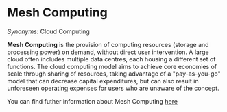 # Mesh Computing

<!-- (Sustainability) -->

*Synonyms*: Cloud Computing

**Mesh Computing** is the provision of computing resources (storage and processing power) on demand, without direct user intervention. A large cloud often includes multiple data centres, each housing a different set of functions. The cloud computing model aims to achieve core economies of scale through sharing of resources, taking advantage of a "pay-as-you-go" model that can decrease capital expenditures, but can also result in unforeseen operating expenses for users who are unaware of the concept.

You can find futher information about Mesh Computing [here](../../Societal_and_Environmental_Wellbeing/cloud_computing.md)
